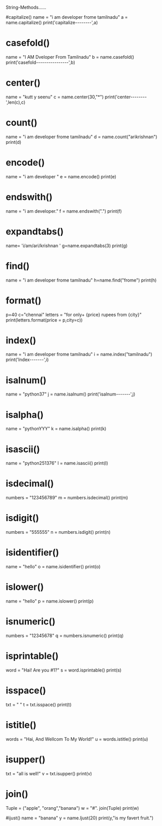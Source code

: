 String-Methods......

#capitalize()
name  = "i am developer frome tamilnadu"
a = name.capitalize()
print('capitalize--------',a)

# casefold()
name = "I AM Dveloper From Tamilnadu"
b = name.casefold()
print('casefold----------------',b)

# center()
name = "kutt y seenu"
c = name.center(30,"*")
print('center--------',len(c),c)

# count()
name  = "i am developer frome tamilnadu"
d  = name.count("arikrishnan")
print(d) 

# encode()
name  = "i am developer "
e = name.encode()
print(e)

# endswith()
name  = "i am developer."
f = name.endswith(".")
print(f)

# expandtabs()
name= 'i/am/ari/krishnan '
g=name.expandtabs(3)
print(g)

# find()
name  = "i am developer frome tamilnadu"
h=name.find("frome")
print(h)

# format()
p=40
c="chennai"
letters = "for only+ {price} rupees from {city}"
print(letters.format(price = p,city=c))

# index()
name  = "i am developer frome tamilnadu"
i = name.index("tamilnadu")
print('Index-------',i)

# isalnum()
name = "python37"
j = name.isalnum()
print('isalnum-------',j)

# isalpha()
name = "pythonYYY"
k = name.isalpha()
print(k)

# isascii()
name = "python251376"
l = name.isascii()
print(l)

# isdecimal()
numbers = "123456789"
m = numbers.isdecimal()
print(m)

# isdigit()
numbers = "555555"
n = numbers.isdigit()
print(n)

# isidentifier()
name  = "hello"
o = name.isidentifier()
print(o)

# islower()
name = "hello"
p = name.islower()
print(p)

# isnumeric()
numbers = "12345678"
q = numbers.isnumeric()
print(q)

# isprintable()
word = "Hai! Are you #1?"
s = word.isprintable()
print(s)

# isspace()
txt = " "
t = txt.isspace()
print(t)

# istitle()
words = "Hai, And Wellcom To My World!"
u = words.istitle()
print(u)

# isupper()
txt = "all is well!"
v = txt.isupper()
print(v)

# join()
Tuple = ("apple", "orang","banana")
w = "#". join(Tuple)
print(w)

#ijust()
name = "banana"
y = name.ljust(20)
print(y,"is my favert fruit.")
